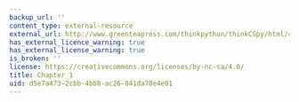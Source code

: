 ```yaml
---
backup_url: ''
content_type: external-resource
external_url: http://www.greenteapress.com/thinkpython/thinkCSpy/html/chap01.html
has_external_licence_warning: true
has_external_license_warning: true
is_broken: ''
license: https://creativecommons.org/licenses/by-nc-sa/4.0/
title: Chapter 1
uid: d5e7a473-2cbb-4bb8-ac26-841da78e4e01
---
```

